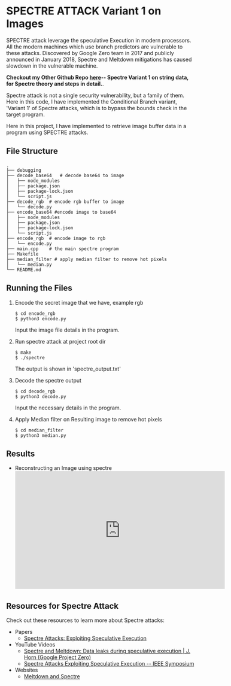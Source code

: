 # SPECTRE ATTACK Variant 1 on Images

SPECTRE attack leverage the speculative Execution in modern processors. All the modern machines which use branch predictors are vulnerable to these attacks. Discovered by Google Zero team in 2017 and publicly announced in January 2018, Spectre and Meltdown mitigations has caused slowdown in the vulnerable machine.

**Checkout my Other Github Repo [here](https://github.com/yadav-sachin/spectre-attack)-- Spectre Variant 1 on string data, for Spectre theory and steps in detail.**.

Spectre attack is not a single security vulnerability, but a family of them. Here in this code, I have implemented the Conditional Branch variant, 'Variant 1' of Spectre attacks, which is to bypass the bounds check in the target program.

Here in this project, I have implemented to retrieve image buffer data in a program using SPECTRE attacks.

## File Structure

```shell
.
├── debugging
├── decode_base64   # decode base64 to image
│   ├── node_modules
│   ├── package.json
│   ├── package-lock.json
│   └── script.js
├── decode_rgb  # encode rgb buffer to image
│   └── decode.py
├── encode_base64 #encode image to base64
│   ├── node_modules
│   ├── package.json
│   ├── package-lock.json
│   └── script.js
├── encode_rgb  # encode image to rgb
│   └── encode.py
├── main.cpp    # the main spectre program
├── Makefile    
├── median_filter # apply median filter to remove hot pixels
│   └── median.py
└── README.md
```

## Running the Files
1. Encode the secret image that we have, example rgb
   ```shell
   $ cd encode_rgb
   $ python3 encode.py
   ```
   Input the image file details in the program.

2. Run spectre attack at project root dir
   ```shell
   $ make
   $ ./spectre
   ```
   The output is shown in 'spectre_output.txt'

3. Decode the spectre output
    ```shell
    $ cd decode_rgb
    $ python3 decode.py
    ```
    Input the necessary details in the program.

4. Apply Median filter on Resulting image to remove hot pixels
   ```shell
   $ cd median_filter
   $ python3 median.py
   ```

## Results
- Reconstructing an Image using spectre
  <iframe width="560" height="315" src="https://www.youtube.com/embed/tjav955c_vc" frameborder="0" allow="accelerometer; autoplay; encrypted-media; gyroscope; picture-in-picture" allowfullscreen></iframe>


## Resources for Spectre Attack

Check out these resources to learn more about Spectre attacks:

- Papers
  - [Spectre Attacks: Exploiting Speculative Execution](https://spectreattack.com/spectre.pdf)
- YouTube Videos
  - [Spectre and Meltdown: Data leaks during speculative execution | J. Horn (Google Project Zero)](https://youtu.be/6O8LTwVfTVs)
  - [Spectre Attacks Exploiting Speculative Execution -- IEEE Symposium](https://youtu.be/zOvBHxMjNls)
- Websites
  - [Meltdown and Spectre](https://spectreattack.com/)
